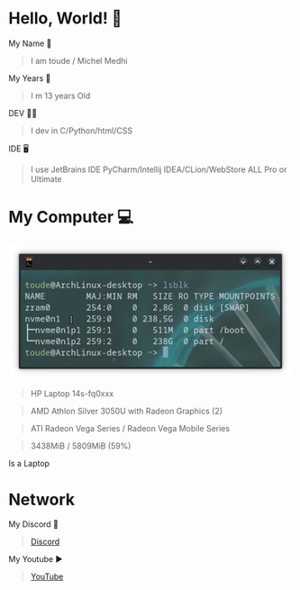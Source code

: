 # Hello, World! 👋

My Name 👦 
>I am toude / Michel Medhi                    

My Years 🎂
>I m 13 years Old 

DEV 👨‍💻
>I dev in C/Python/html/CSS 

IDE 🖥️

> I use JetBrains IDE PyCharm/Intellij IDEA/CLion/WebStore ALL Pro or Ultimate

# My Computer 💻

        
 ![image](https://github.com/toude-Archs/ArchLinux/blob/main/Screenshot_20220926_183919.png?raw=true)  
   
   
   >HP Laptop 14s-fq0xxx 
   
   >AMD Athlon Silver 3050U with Radeon Graphics (2) 
   
   >ATI Radeon Vega Series / Radeon Vega Mobile Series 
   
   >3438MiB / 5809MiB (59%)

 Is a Laptop

 
 # Network
 
 My Discord 🎤
 >[Discord](https://discord.gg/z5gg4J4J33)
 
 My Youtube ▶️
 >[YouTube](https://www.youtube.com/channel/UC1aCxBgaouzoEV3PVpOsxSw)
